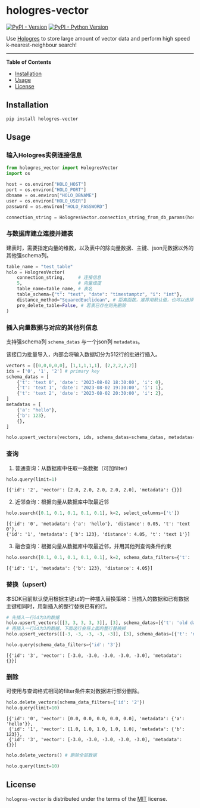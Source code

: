 # hologres-vector

[![PyPI - Version](https://img.shields.io/pypi/v/hologres-vector.svg)](https://pypi.org/project/hologres-vector)
[![PyPI - Python Version](https://img.shields.io/pypi/pyversions/hologres-vector.svg)](https://pypi.org/project/hologres-vector)

Use [Hologres](https://www.alibabacloud.com/product/hologres) to store large amount of vector data and perform high speed k-nearest-neighbour search!

-----

**Table of Contents**

- [Installation](#installation)
- [Usage](#usage)
- [License](#license)

## Installation

```console
pip install hologres-vector
```

## Usage

### 输入Hologres实例连接信息

```python
from hologres_vector import HologresVector
import os

host = os.environ["HOLO_HOST"]
port = os.environ["HOLO_PORT"]
dbname = os.environ["HOLO_DBNAME"]
user = os.environ["HOLO_USER"]
password = os.environ["HOLO_PASSWORD"]

connection_string = HologresVector.connection_string_from_db_params(host, port, dbname, user, password)
```

### 与数据库建立连接并建表

建表时，需要指定向量的维数，以及表中的除向量数据、主键、json元数据以外的其他强schema列。

```python
table_name = "test_table"
holo = HologresVector(
    connection_string,     # 连接信息
    5,                     # 向量维度
    table_name=table_name, # 表名
    table_schema={"t": "text", "date": "timestamptz", "i": "int"},
    distance_method="SquaredEuclidean", # 距离函数，推荐用默认值，也可以选择"Euclidean"或"InnerProduct"
    pre_delete_table=False, # 若表已存在则先删除
)
```

### 插入向量数据与对应的其他列信息

支持强schema列 `schema_datas` 与一个json列 `metadatas`。

该接口为批量导入，内部会将输入数据切分为512行的批进行插入。

```python
vectors = [[0,0,0,0,0], [1,1,1,1,1], [2,2,2,2,2]]
ids = ['0', '1', '2'] # primary key
schema_datas = [
    {'t': 'text 0', 'date': '2023-08-02 18:30:00', 'i': 0},
    {'t': 'text 1', 'date': '2023-08-02 19:30:00', 'i': 1},
    {'t': 'text 2', 'date': '2023-08-02 20:30:00', 'i': 2},
]
metadatas = [
    {'a': "hello"},
    {'b': 123},
    {},
]

holo.upsert_vectors(vectors, ids, schema_datas=schema_datas, metadatas=metadatas)
```

### 查询

1. 普通查询：从数据库中任取一条数据（可加filter）

```python
holo.query(limit=1)
```

    [{'id': '2', 'vector': [2.0, 2.0, 2.0, 2.0, 2.0], 'metadata': {}}]

2. 近邻查询：根据向量从数据库中取最近邻

```python
holo.search([0.1, 0.1, 0.1, 0.1, 0.1], k=2, select_columns=['t'])
```

    [{'id': '0', 'metadata': {'a': 'hello'}, 'distance': 0.05, 't': 'text 0'},
    {'id': '1', 'metadata': {'b': 123}, 'distance': 4.05, 't': 'text 1'}]

3. 融合查询：根据向量从数据库中取最近邻，并用其他列查询条件约束

```python
holo.search([0.1, 0.1, 0.1, 0.1, 0.1], k=2, schema_data_filters={'t': 'text 1'})
```

    [{'id': '1', 'metadata': {'b': 123}, 'distance': 4.05}]

### 替换（upsert）

本SDK目前默认使用根据主键`id`的一种插入替换策略：当插入的数据和已有数据主键相同时，用新插入的整行替换已有的行。

```python
# 先插入一行id为3的数据
holo.upsert_vectors([[3, 3, 3, 3, 3]], [3], schema_datas=[{'t': 'old data'}])
# 再插入一行id为3的数据，下面这行会将上面的整行替换掉
holo.upsert_vectors([[-3, -3, -3, -3, -3]], [3], schema_datas=[{'t': 'new data'}])

holo.query(schema_data_filters={'id': '3'})
```

    [{'id': '3', 'vector': [-3.0, -3.0, -3.0, -3.0, -3.0], 'metadata': {}}]

### 删除

可使用与查询格式相同的filter条件来对数据进行部分删除。

```python
holo.delete_vectors(schema_data_filters={'id': '2'})
holo.query(limit=10)
```

    [{'id': '0', 'vector': [0.0, 0.0, 0.0, 0.0, 0.0], 'metadata': {'a': 'hello'}},
     {'id': '1', 'vector': [1.0, 1.0, 1.0, 1.0, 1.0], 'metadata': {'b': 123}},
     {'id': '3', 'vector': [-3.0, -3.0, -3.0, -3.0, -3.0], 'metadata': {}}]

```python
holo.delete_vectors() # 删除全部数据
```

```python
holo.query(limit=10)
```

## License

`hologres-vector` is distributed under the terms of the [MIT](https://spdx.org/licenses/MIT.html) license.
